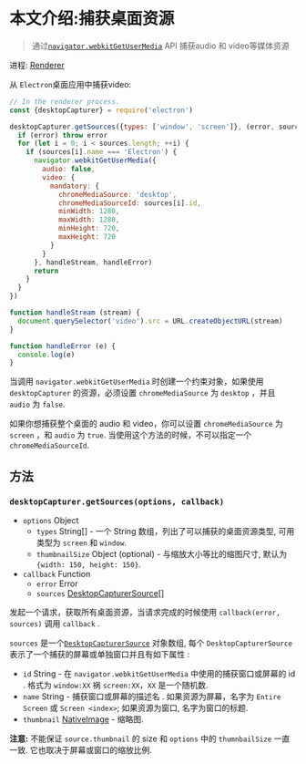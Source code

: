 # 本文介绍:捕获桌面资源

> 通过[`navigator.webkitGetUserMedia`] API 捕获audio 和 video等媒体资源

进程: [Renderer](../glossary.md#renderer-process)

从 `Electron`桌面应用中捕获video:
```javascript
// In the renderer process.
const {desktopCapturer} = require('electron')

desktopCapturer.getSources({types: ['window', 'screen']}, (error, sources) => {
  if (error) throw error
  for (let i = 0; i < sources.length; ++i) {
    if (sources[i].name === 'Electron') {
      navigator.webkitGetUserMedia({
        audio: false,
        video: {
          mandatory: {
            chromeMediaSource: 'desktop',
            chromeMediaSourceId: sources[i].id,
            minWidth: 1280,
            maxWidth: 1280,
            minHeight: 720,
            maxHeight: 720
          }
        }
      }, handleStream, handleError)
      return
    }
  }
})

function handleStream (stream) {
  document.querySelector('video').src = URL.createObjectURL(stream)
}

function handleError (e) {
  console.log(e)
}
```

当调用 `navigator.webkitGetUserMedia` 时创建一个约束对象，如果使用 `desktopCapturer` 的资源，必须设置 `chromeMediaSource` 为 ``desktop`` ，并且 `audio` 为 `false`.

如果你想捕获整个桌面的 audio 和 video，你可以设置 `chromeMediaSource` 为 ``screen`` ，和 `audio` 为 `true`.
当使用这个方法的时候，不可以指定一个 `chromeMediaSourceId`.

## 方法

### `desktopCapturer.getSources(options, callback)`

* `options` Object
  * `types` String[] - 一个 String 数组，列出了可以捕获的桌面资源类型, 可用类型为 `screen` 和 `window`.
  * `thumbnailSize` Object (optional) - 与缩放大小等比的缩图尺寸, 默认为 `{width: 150, height: 150}`.
* `callback` Function
  * `error` Error
  * `sources` [DesktopCapturerSource[]](structures/desktop-capturer-source.md)

发起一个请求，获取所有桌面资源，当请求完成的时候使用 `callback(error, sources)` 调用  `callback` .

 `sources` 是一个[`DesktopCapturerSource`](structures/desktop-capturer-source.md) 对象数组, 每个 `DesktopCapturerSource` 表示了一个捕获的屏幕或单独窗口并且有如下属性 :
* `id` String - 在 `navigator.webkitGetUserMedia` 中使用的捕获窗口或屏幕的 id . 格式为 `window:XX` 祸
  `screen:XX`，`XX` 是一个随机数.
* `name` String - 捕获窗口或屏幕的描述名 . 如果资源为屏幕，名字为 `Entire Screen` 或 `Screen <index>`; 如果资源为窗口, 名字为窗口的标题.
* `thumbnail` [NativeImage](NativeImage.md) - 缩略图.

**注意:** 不能保证 `source.thumbnail` 的 size 和 `options` 中的 `thumnbailSize` 一直一致. 它也取决于屏幕或窗口的缩放比例.

[`navigator.webkitGetUserMedia`]: https://developer.mozilla.org/en/docs/Web/API/Navigator/getUserMedia
